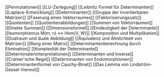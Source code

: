 [[Permutationen]]
[[LU-Zerlegung]]
[[Leibnitz Formel für Determinanten]]
[[Laplace-Entwicklung]]
[[Determinanten]]
[[Gruppe der invertierbaren Matrizen]]
[[Faserung eines Vektorraumes]]
[[Faktorisierungssatz]]
[[Quotienten]]
[[Quotientenabbildungen]]
[[Summen von Vektorräumen]]
[[Direkte Summen]]
[[Dimensionsformel]]
[[Eindeutigkeit der Determinante]]
[[Isomorphismus M(m, n) <-> Hom(V, W)]]
[[Komposition und Multiplikation]]
[[Dualraum und duale Abbildung]]
[[Äquivalenz und Ähnlichkeit von Matrizen]]
[[Rang einer Matrix]]
[[Determinantenberechnung durch Elimination]]
[[Komplexität der Determinante]]
[[Determinateninterpretationen]]
[[Determinanten und Inverse]]
[[Cramer'sche Regel]]
[[Determinanten von Endomorphismen]]
[[Determinantenformel von Cauchy-Binet]]
[[Das Lemma von Lindström-Gessel-Viennot]]

